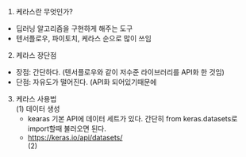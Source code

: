 1. 케라스란 무엇인가?
 - 딥러닝 알고리즘을 구현하게 해주는 도구
 - 텐서플로우, 파이토치, 케라스 순으로 많이 쓰임
2. 케라스 장단점
 - 장점: 간단하다. (텐서플로우와 같이 저수준 라이브러리를 API화 한 것임)
 - 단점: 자유도가 떨어진다. (API화 되어있기때문에 
3. 케라스 사용법  
  (1) 데이터 생성
    - kearas 기본 API에 데이터 세트가 있다. 간단히 from keras.datasets로 import할때 불러오면 된다.
    - https://keras.io/api/datasets/  
  (2) 
